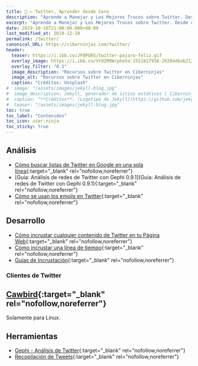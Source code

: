 ```yaml
---
title: 🐤 ▷ Twitter, Aprender desde Cero
description: "Aprende a Manejar y Los Mejores Trucos sobre Twitter. Desde cero todo lo que debes saber"
excerpt: "Aprende a Manejar y Los Mejores Trucos sobre Twitter. Desde cero todo lo que debes saber"
date: 2019-10-16T21:00:00.000+00:00
last_modified_at: 2019-12-10
permalink: /twitter/
canonical_URL: https://ciberninjas.com/twitter/
header:
  teaser: https://i.ibb.co/JF0PGRS/twitter-pajaro-feliz.gif
  overlay_image: https://i.ibb.co/Vt92M9W/photo-1551817958-20204d6ab212-ixlib-rb-1-2.jpg
  overlay_filter: "0.1"
  image_description: "Recursos sobre Twitter en Ciberninjas"
  image_alt: "Recursos sobre Twitter en Ciberninjas"
  caption: "Créditos: Unsplash"
#  image: "/assets/images/jekyll-blog.jpg"
#  image_description: Jekyll, generador de sitios estáticos | Ciberninjas
#  caption: "**Créditos**: [Logotipo de Jekyll](https://github.com/jekyll/brand) extraído del repositorio de Marketing de Jekyll. Edición y montaje de Elaboración Propia"
#  teaser: "/assets/images/jekyll-blog.jpg"
toc: true
toc_label: "Contenidos"
toc_icon: user-ninja
toc_sticky: true
---
```


## Análisis

* [Cómo buscar listas de Twitter en Google en una sola línea](https://www.mmadrigal.com/como-buscar-listas-de-twitter-en-google-en-una-sola-linea/){:target="_blank" rel="nofollow,noreferrer"}
* [Guía: Análisis de redes de Twitter con Gephi 0.9.1](Guía: Análisis de redes de Twitter con Gephi 0.9.1){:target="_blank" rel="nofollow,noreferrer"}
* [Cómo se usan los emojis en Twitter](https://emoji.enricmor.eu/){:target="_blank" rel="nofollow,noreferrer"}

<!-- Agregar Más Enlaces de Marcelono Madrigal -->

## Desarrollo

* [Cómo incrustar cualquier contenido de Twitter en tu Página Web](https://publish.twitter.com/#){:target="_blank" rel="nofollow,noreferrer"}
* [Cómo incrustar una línea de tiempo](https://help.twitter.com/en/using-twitter/embed-twitter-feed){:target="_blank" rel="nofollow,noreferrer"}
* [Guías de Incrustación](https://developer.twitter.com/en/docs/twitter-for-websites/embedded-tweets/overview){:target="_blank" rel="nofollow,noreferrer"}

### Clientes de Twitter

## [Cawbird](https://github.com/IBBoard/cawbird#cawbird-104){:target="_blank" rel="nofollow,noreferrer"}

Solamente para Linux.

## Herramientas

* [Gephi - Análisis de Twitter](https://gephi.org/){:target="_blank" rel="nofollow,noreferrer"}
* [Recopilación de Tweets](https://guides.libraries.psu.edu/c.php?g=796631&p=5698003){:target="_blank" rel="nofollow,noreferrer"}
